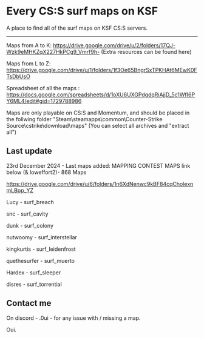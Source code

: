 # Every CS:S surf maps on KSF

A place to find all of the surf maps on KSF CS:S servers.

_____________________________________________________

Maps from A to K: https://drive.google.com/drive/u/2/folders/17QJ-Wzk9eMHKZqX227HkPCg9_Vmrf9h-
(Extra resources can be found here)


Maps from L to Z: https://drive.google.com/drive/u/1/folders/1f3Oe65BngrSxTPKHAt6MEwK0FTsDbUsO


Spreadsheet of all the maps : https://docs.google.com/spreadsheets/d/1oXU6UXGPdgdqRiAjjD_5c1WfI6PY6ML4/edit#gid=1729788986


Maps are only playable on CS:S and Momentum, and should be placed in the follwing folder "Steam\steamapps\common\Counter-Strike Source\cstrike\download\maps"
(You can select all archives and "extract all")

## Last update

23rd December 2024 - Last maps added: MAPPING CONTEST MAPS link below (& loweffort2)- 868 Maps 


https://drive.google.com/drive/u/6/folders/1n6XdNenwc9kBF84cqCholexnmLBpp_YZ


Lucy - surf_breach


snc - surf_cavity


dunk - surf_colony


nutwoomy - surf_interstellar


kingkurtis - surf_leidenfrost


quethesurfer - surf_muerto


Hardex - surf_sleeper


disres - surf_torrential


## Contact me 
On discord - .0ui - for any issue with / missing a map.

Oui.
